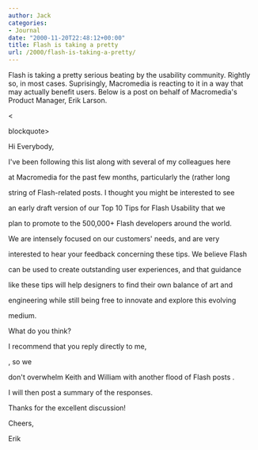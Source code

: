 ```yaml
---
author: Jack
categories:
- Journal
date: "2000-11-20T22:48:12+00:00"
title: Flash is taking a pretty
url: /2000/flash-is-taking-a-pretty/
---
```


Flash is taking a pretty serious beating by the usability community. Rightly so, in most cases. Suprisingly, Macromedia is reacting to it in a way that may actually benefit users. Below is a post on behalf of Macromedia's Product Manager, Erik Larson.
  


<

blockquote>
  

  
Hi Everybody,
  


I've been following this list along with several of my colleagues here
  

  
at Macromedia for the past few months, particularly the (rather long
  

  
string of Flash-related posts. I thought you might be interested to see
  

  
an early draft version of our Top 10 Tips for Flash Usability that we
  

  
plan to promote to the 500,000+ Flash developers around the world.
  


We are intensely focused on our customers' needs, and are very
  

  
interested to hear your feedback concerning these tips. We believe Flash
  

  
can be used to create outstanding user experiences, and that guidance
  

  
like these tips will help designers to find their own balance of art and
  

  
engineering while still being free to innovate and explore this evolving
  

  
medium.
  


What do you think?
  


I recommend that you reply directly to me,



, so we
  

  
don't overwhelm Keith and William with another flood of Flash posts .
  

  
I will then post a summary of the responses.
  


Thanks for the excellent discussion!
  


Cheers,
  


Erik